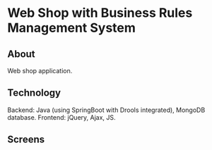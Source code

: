 # Web Shop with Business Rules Management System 

## About
Web shop application.

## Technology
Backend: Java (using SpringBoot with Drools integrated), MongoDB database. Frontend: jQuery, Ajax, JS.

## Screens

